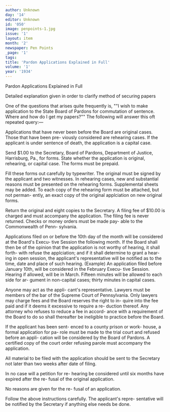 ```yaml
---
author: Unknown
day: '14'
editor: Unknown
id: '050'
image: penpoints-1.jpg
issue: '1'
layout: item
month: '2'
newspaper: Pen Points
_page: '1'
tags:
title: 'Pardon Applications Explained in Full'
volume: '1'
year: '1934'
---
```

Pardon Applications 
Explained in Full

Detailed explanation given in
order to clarify method of
securing papers

One of the questions that arises 
quite frequently is, ""I wish to 
make application to the State Board
of Pardons for commutation of 
sentence. Where and how do I get 
my papers?"" The following will 
answer this oft repeated query:—

Applications that have never
been before the Board are original
cases. Those that have been pre-
viously considered are rehearing
cases. If the applicant is under
sentence of death, the application
is a capital case.

Send $1.00 to the Secretary,
Board of Pardons, Department of
Justice, Harrisburg, Pa., for forms. 
State whether the application is
original, rehearing, or capital case.
The forms must be prepaid.

Fill these forms out carefully by
typewriter. The original must be 
signed by the applicant and two
witnesses. In rehearing cases, new
and substantial reasons must be
presented on the rehearing forms.
Supplemental sheets may be added.
To each copy of the rehearing form 
must be attached, but not perman-
ently, an exact copy of the original 
applciation on new original forms.

Return the original and eight 
copies to the Secretary. A filing
fee of $10.00 is charged and must 
accompany the application. The 
filing fee is never returned. Checks
or money orders must be made pay-
able to the Commonwealth of Penn-
sylvania.

Applications filed on or before 
the 10th day of the month will be
considered at the Board's Execu-
tive Session the following month.
If the Board shall then be of the
opinion that the application is not
worthy of hearing, it shall forth-
with refuse the applciation; and if 
it shall determine to grant a hear-
ing in open session, the applicant's 
representative will be notified as
to the time, date and place of such 
hearing. (Example) An application
filed before January 10th, will be 
considered in the February Execu-
tive Session. Hearing if allowed, 
will be in March. Fifteen minutes 
will be allowed to each side for ar-
gument in non-capital cases; thirty 
minutes in capital cases.

Anyone may act as the appli-
cant's representative. Lawyers
must be members of the bar of the
Supreme Court of Pennsylvania. 
Only lawyers may charge fees and 
the Board reserves the right to in-
quire into the fee paid and if it
deems it excessive to require a re-
duction thereof. Any attorney who
refuses to reduce a fee in accord-
ance with a requirement of the
Board to do so shall thereafter be
ineligible to practice before the 
Board.

If the applicant has been sent-
enced to a county prison or work-
house, a formal application for pa-
role must be made to the trial
court and refused before an appli-
cation will be considered by the 
Board of Pardons. A certified copy
of the court order refusing parole 
must accompany the application.

All material to be filed with the 
application should be sent to the 
Secretary not later than two weeks
after date of filing.

In no case will a petition for re-
hearing be considered until six
months have expired after the re-
fusal of the original application.

No reasons are given for the re-
fusal of an application.

Follow the above instructions 
carefully. The applicant's repre-
sentative will be notified by the 
Secretary if anything else needs be
done.